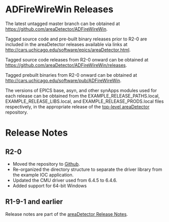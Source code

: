 ADFireWireWin Releases
======================

The latest untagged master branch can be obtained at
https://github.com/areaDetector/ADFireWireWin.

Tagged source code and pre-built binary releases prior to R2-0 are included
in the areaDetector releases available via links at
http://cars.uchicago.edu/software/epics/areaDetector.html.

Tagged source code releases from R2-0 onward can be obtained at 
https://github.com/areaDetector/ADFireWireWin/releases.

Tagged prebuilt binaries from R2-0 onward can be obtained at
http://cars.uchicago.edu/software/pub/ADFireWireWin.

The versions of EPICS base, asyn, and other synApps modules used for each release can be obtained from 
the EXAMPLE_RELEASE_PATHS.local, EXAMPLE_RELEASE_LIBS.local, and EXAMPLE_RELEASE_PRODS.local
files respectively, in the appropriate release of the 
[top-level areaDetector](https://github.com/areaDetector/areaDetector) repository.


Release Notes
=============

R2-0
----
* Moved the repository to [Github](https://github.com/areaDetector/ADFireWireWin).
* Re-organized the directory structure to separate the driver library from the example IOC application.
* Updated the CMU driver used from 6.4.5 to 6.4.6.
* Added support for 64-bit Windows


R1-9-1 and earlier
------------------
Release notes are part of the
[areaDetector Release Notes](http://cars.uchicago.edu/software/epics/areaDetectorReleaseNotes.html).
